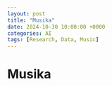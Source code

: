 ```yaml
---
layout: post
title: "Musika"
date: 2024-10-30 10:00:00 +0000
categories: AI
tags: [Research, Data, Music]
---
```


# Musika
